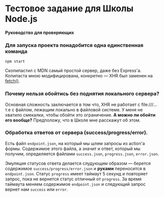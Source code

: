# Тестовое задание для Школы Node.js
**Руководство для проверяющих**


### Для запуска проекта понадобится одна единственная команда

```
npm start
```
Скопипастил с MDN самый простой сервер, даже без Express'a. Копипаста мною модифицирована, конкретно — XHR был заменен на [fetch()](https://developer.mozilla.org/ru/docs/Web/API/Fetch_API/Using_Fetch).

### Почему нельзя обойтись без поднятия локального сервера?
Основная сложность заключается в том что, XHR не работает с file:///... т.е с файлом, лежащим локально в файловой системе. У меня не хватило смекалки, чтобы обойти это ограничение. **А можно ли обойти его вообще?** Предположу, что в Школе мне расскажут об этом.

### Обработка ответов от сервера (success/progress/error).
Есть файл ```endpoint.json```, на который мы шлем запросы из action'а формы. Содержимое этого файла, а значит и ответ, который мы получим, определяется файлами ```success.json```, ```progress.json```, ```error.json```.

Эмуляция статусов ответа делается слудующим образом — берется содержимое ```success/progress/error.json``` и **руками** переносится в ```endpoint.json```.
Статус ```progress``` имеет таймаут 5 секунд и повторяет запрос, пока не вернется статус отличный от ```progress```. За время таймаута меняем содержимое ```endpoint.json``` и следующий запрос вернет нам ```success``` или ```error```.
